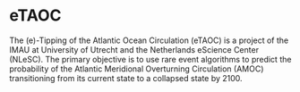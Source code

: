 # eTAOC

The (e)-Tipping of the Atlantic Ocean Circulation (eTAOC) is a project of the IMAU at University of Utrecht and the Netherlands eScience Center (NLeSC). The primary objective is to use rare event algorithms to predict the probability of the Atlantic Meridional Overturning Circulation (AMOC) transitioning from its current state to a collapsed state by 2100.
